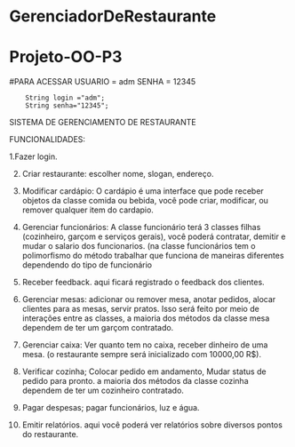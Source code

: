 # GerenciadorDeRestaurante

# Projeto-OO-P3

#PARA ACESSAR USUARIO = adm SENHA = 12345
        
        
        String login ="adm";
        String senha="12345";
       

SISTEMA DE GERENCIAMENTO DE RESTAURANTE

FUNCIONALIDADES:

1.Fazer login. 


2. Criar restaurante: escolher nome, slogan, endereço. 


3. Modificar cardápio: O cardápio é uma interface que pode receber objetos da classe comida ou bebida, você pode criar, modificar, ou remover qualquer item do cardapio.


4. Gerenciar funcionários: A classe funcionário terá 3 classes filhas (cozinheiro, garçom e serviços gerais), você poderá contratar, demitir e mudar o salario dos funcionarios. (na classe funcionários tem o polimorfismo do método trabalhar que funciona de maneiras diferentes dependendo do tipo de funcionário


5. Receber feedback. aqui ficará registrado o feedback dos clientes.


6. Gerenciar mesas: adicionar ou remover mesa, anotar pedidos, alocar clientes para as mesas, servir pratos. Isso será feito por meio de interações entre as classes, a maioria dos métodos da classe mesa dependem de ter um garçom contratado.


7. Gerenciar caixa: Ver quanto tem no caixa, receber dinheiro de uma mesa. (o restaurante sempre será inicializado com 10000,00 R$). 


8. Verificar cozinha; Colocar pedido em andamento, Mudar status de pedido para pronto. a maioria dos métodos da classe cozinha dependem de ter um cozinheiro contratado.


9. Pagar despesas; pagar funcionários, luz e água.


10. Emitir relatórios. aqui você poderá ver relatórios sobre diversos pontos do restaurante.

